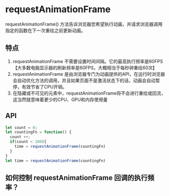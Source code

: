 # requestAnimationFrame
requestAnimationFrame() 方法告诉浏览器您希望执行动画，并请求浏览器调用指定的函数在下一次重绘之前更新动画。

## 特点
1. requestAnimationFrame 不需要设置时间间隔。它的最高执行频率是60FPS【大多数电脑显示器的刷新频率是60FPS，大概相当于每秒钟重绘60次】
2. requestAnimationFrame 是由浏览器专门为动画提供的API，在运行时浏览器会自动优化方法的调用，并且如果页面不是激活状态下的话，动画会自动暂停，有效节省了CPU开销。
3. 在隐藏或不可见的元素中，requestAnimationFrame将不会进行重绘或回流，这当然就意味着更少的CPU、GPU和内存使用量

## API
```js
let count = 0;
let countingFn = function() {
  count ++;
  if(count < 100){
    time = requestAnimationFrame(countingFn)
  }
}
let time = requestAnimationFrame(countingFn)
```

## 如何控制 requestAnimationFrame 回调的执行频率？
